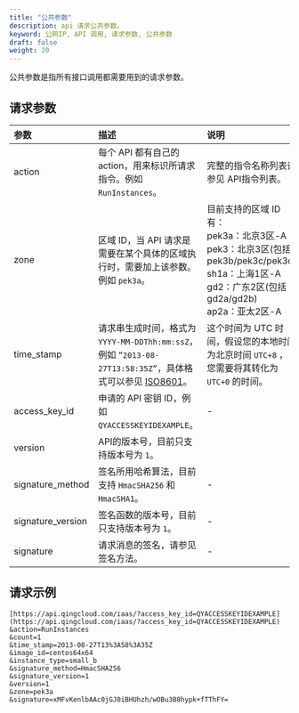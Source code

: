 ```yaml
---
title: "公共参数"
description: api 请求公共参数。 
keyword: 公网IP, API 调用, 请求参数, 公共参数
draft: false
weight: 20
---
```


公共参数是指所有接口调用都需要用到的请求参数。

## 请求参数

| <span style="display:inline-block;width:120px">参数</span> | 描述                                                         | 说明                                                         |
| :--------------------------------------------------------- | :----------------------------------------------------------- | :----------------------------------------------------------- |
| action                                                     | 每个 API 都有自己的 action，用来标识所请求指令。例如 `RunInstances`。 | 完整的指令名称列表请参见 API指令列表。                       |
| zone                                                       | 区域 ID，当 API 请求是需要在某个具体的区域执行时，需要加上该参数。例如 `pek3a`。 | 目前支持的区域 ID 有：<br/>pek3a：北京3区-A<br/>pek3：北京3区(包括 pek3b/pek3c/pek3d)<br/>sh1a：上海1区-A<br/>gd2：广东2区(包括 gd2a/gd2b)<br/>ap2a：亚太2区-A |
| time_stamp                                                 | 请求串生成时间，格式为 `YYYY-MM-DDThh:mm:ssZ`，例如 `”2013-08-27T13:58:35Z”`，具体格式可以参见 [ISO8601](http://www.w3.org/TR/NOTE-datetime)。 | 这个时间为 UTC 时间，假设您的本地时间为北京时间 `UTC+8` ，您需要将其转化为 `UTC+0` 的时间。 |
| access_key_id                                              | 申请的 API 密钥 ID，例如 `QYACCESSKEYIDEXAMPLE`。            | -                                                            |
| version                                                    | API的版本号，目前只支持版本号为 `1`。                        |                                                              |
| signature_method                                           | 签名所用哈希算法，目前支持 `HmacSHA256` 和 `HmacSHA1`。      | -                                                            |
| signature_version                                          | 签名函数的版本号，目前只支持版本号为 `1`。                   | -                                                            |
| signature                                                  | 请求消息的签名，请参见签名方法。                             | -                                                            |

## 请求示例

```url
[https://api.qingcloud.com/iaas/?access_key_id=QYACCESSKEYIDEXAMPLE](https://api.qingcloud.com/iaas/?access_key_id=QYACCESSKEYIDEXAMPLE)
&action=RunInstances
&count=1
&time_stamp=2013-08-27T13%3A58%3A35Z
&image_id=centos64x64
&instance_type=small_b
&signature_method=HmacSHA256
&signature_version=1
&version=1
&zone=pek3a
&signature=xMFvKenlbAAc0jGJ0iBHUhzh/wOBu3B8hypk+fTThFY=
```

